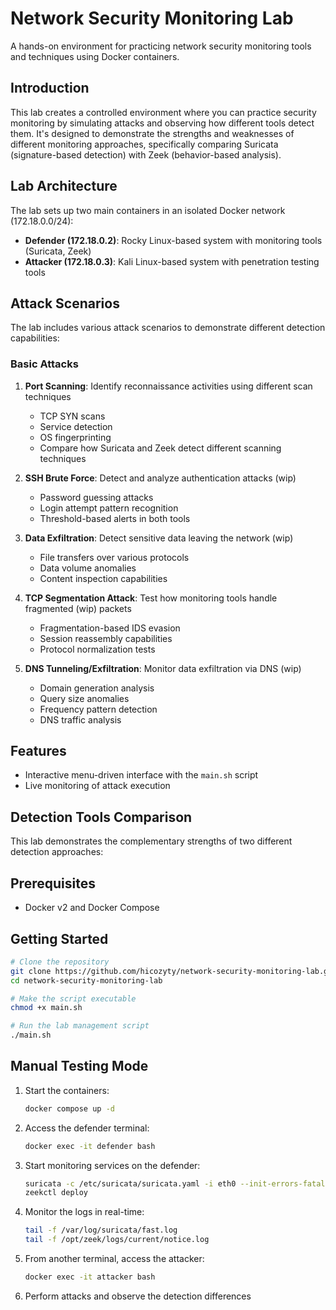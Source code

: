 # Network Security Monitoring Lab
A hands-on environment for practicing network security monitoring tools and techniques using Docker containers.

## Introduction
This lab creates a controlled environment where you can practice security monitoring by simulating attacks and observing how different tools detect them. It's designed to demonstrate the strengths and weaknesses of different monitoring approaches, specifically comparing Suricata (signature-based detection) with Zeek (behavior-based analysis).

## Lab Architecture
The lab sets up two main containers in an isolated Docker network (172.18.0.0/24):
* **Defender (172.18.0.2)**: Rocky Linux-based system with monitoring tools (Suricata, Zeek)
* **Attacker (172.18.0.3)**: Kali Linux-based system with penetration testing tools

## Attack Scenarios
The lab includes various attack scenarios to demonstrate different detection capabilities:

### Basic Attacks
1. **Port Scanning**: Identify reconnaissance activities using different scan techniques
   - TCP SYN scans
   - Service detection
   - OS fingerprinting
   - Compare how Suricata and Zeek detect different scanning techniques

2. **SSH Brute Force**: Detect and analyze authentication attacks (wip)
   - Password guessing attacks
   - Login attempt pattern recognition
   - Threshold-based alerts in both tools

3. **Data Exfiltration**: Detect sensitive data leaving the network (wip)
   - File transfers over various protocols
   - Data volume anomalies
   - Content inspection capabilities

4. **TCP Segmentation Attack**: Test how monitoring tools handle fragmented (wip) packets
   - Fragmentation-based IDS evasion
   - Session reassembly capabilities
   - Protocol normalization tests

5. **DNS Tunneling/Exfiltration**: Monitor data exfiltration via DNS (wip)
    - Domain generation analysis
    - Query size anomalies
    - Frequency pattern detection
    - DNS traffic analysis

## Features
- Interactive menu-driven interface with the `main.sh` script
- Live monitoring of attack execution

## Detection Tools Comparison
This lab demonstrates the complementary strengths of two different detection approaches:

## Prerequisites
- Docker v2 and Docker Compose

## Getting Started
```bash
# Clone the repository
git clone https://github.com/hicozyty/network-security-monitoring-lab.git
cd network-security-monitoring-lab

# Make the script executable
chmod +x main.sh

# Run the lab management script
./main.sh
```

## Manual Testing Mode

1. Start the containers:
   ```bash
   docker compose up -d
   ```

2. Access the defender terminal:
   ```bash
   docker exec -it defender bash
   ```

3. Start monitoring services on the defender:
   ```bash
   suricata -c /etc/suricata/suricata.yaml -i eth0 --init-errors-fatal -D
   zeekctl deploy
   ```

4. Monitor the logs in real-time:
   ```bash
   tail -f /var/log/suricata/fast.log
   tail -f /opt/zeek/logs/current/notice.log
   ```

5. From another terminal, access the attacker:
   ```bash
   docker exec -it attacker bash
   ```

6. Perform attacks and observe the detection differences
